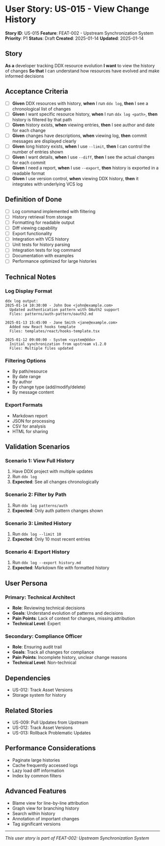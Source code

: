 # User Story: US-015 - View Change History

**Story ID**: US-015
**Feature**: FEAT-002 - Upstream Synchronization System
**Priority**: P1
**Status**: Draft
**Created**: 2025-01-14
**Updated**: 2025-01-14

## Story

**As a** developer tracking DDX resource evolution
**I want** to view the history of changes
**So that** I can understand how resources have evolved and make informed decisions

## Acceptance Criteria

- [ ] **Given** DDX resources with history, **when** I run `ddx log`, **then** I see a chronological list of changes
- [ ] **Given** I want specific resource history, **when** I run `ddx log <path>`, **then** history is filtered by that path
- [ ] **Given** history exists, **when** viewing entries, **then** I see author and date for each change
- [ ] **Given** changes have descriptions, **when** viewing log, **then** commit messages are displayed clearly
- [ ] **Given** long history exists, **when** I use `--limit`, **then** I can control the number of entries shown
- [ ] **Given** I want details, **when** I use `--diff`, **then** I see the actual changes for each commit
- [ ] **Given** I need a report, **when** I use `--export`, **then** history is exported in a readable format
- [ ] **Given** I use version control, **when** viewing DDX history, **then** it integrates with underlying VCS log

## Definition of Done

- [ ] Log command implemented with filtering
- [ ] History retrieval from storage
- [ ] Formatting for readable output
- [ ] Diff viewing capability
- [ ] Export functionality
- [ ] Integration with VCS history
- [ ] Unit tests for history parsing
- [ ] Integration tests for log command
- [ ] Documentation with examples
- [ ] Performance optimized for large histories

## Technical Notes

### Log Display Format
```
ddx log output:
2025-01-14 10:30:00 - John Doe <john@example.com>
  Updated authentication pattern with OAuth2 support
  Files: patterns/auth-pattern/oauth2.md

2025-01-13 15:45:00 - Jane Smith <jane@example.com>
  Added new React hooks template
  Files: templates/react/hooks-template.tsx

2025-01-12 09:00:00 - System <system@ddx>
  Initial synchronization from upstream v1.2.0
  Files: Multiple files updated
```

### Filtering Options
- By path/resource
- By date range
- By author
- By change type (add/modify/delete)
- By message content

### Export Formats
- Markdown report
- JSON for processing
- CSV for analysis
- HTML for sharing

## Validation Scenarios

### Scenario 1: View Full History
1. Have DDX project with multiple updates
2. Run `ddx log`
3. **Expected**: See all changes chronologically

### Scenario 2: Filter by Path
1. Run `ddx log patterns/auth`
2. **Expected**: Only auth pattern changes shown

### Scenario 3: Limited History
1. Run `ddx log --limit 10`
2. **Expected**: Only 10 most recent entries

### Scenario 4: Export History
1. Run `ddx log --export history.md`
2. **Expected**: Markdown file with formatted history

## User Persona

### Primary: Technical Architect
- **Role**: Reviewing technical decisions
- **Goals**: Understand evolution of patterns and decisions
- **Pain Points**: Lack of context for changes, missing attribution
- **Technical Level**: Expert

### Secondary: Compliance Officer
- **Role**: Ensuring audit trail
- **Goals**: Track all changes for compliance
- **Pain Points**: Incomplete history, unclear change reasons
- **Technical Level**: Non-technical

## Dependencies

- US-012: Track Asset Versions
- Storage system for history

## Related Stories

- US-009: Pull Updates from Upstream
- US-012: Track Asset Versions
- US-013: Rollback Problematic Updates

## Performance Considerations

- Paginate large histories
- Cache frequently accessed logs
- Lazy load diff information
- Index by common filters

## Advanced Features

- Blame view for line-by-line attribution
- Graph view for branching history
- Search within history
- Annotation of important changes
- Tag significant versions

---
*This user story is part of FEAT-002: Upstream Synchronization System*